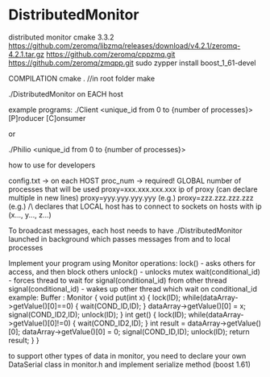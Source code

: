 # DistributedMonitor
distributed monitor
cmake 3.3.2
https://github.com/zeromq/libzmq/releases/download/v4.2.1/zeromq-4.2.1.tar.gz
https://github.com/zeromq/cppzmq.git
https://github.com/zeromq/zmqpp.git
sudo zypper install boost_1_61-devel

COMPILATION
cmake . //in root folder
make

./DistributedMonitor on EACH host


example programs:
./Client <unique_id from 0 to {number of processes}> [P]roducer [C]onsumer

or

./Philio <unique_id from 0 to {number of processes}>


how to use for developers

config.txt -> on each HOST
proc_num -> required! GLOBAL number of processes that will be used
proxy=xxx.xxx.xxx.xxx ip of proxy (can declare multiple in new lines)
proxy=yyy.yyy.yyy.yyy (e.g.)
proxy=zzz.zzz.zzz.zzz (e.g.)
/\ declares that LOCAL host has to connect to sockets on hosts with ip (x..., y..., z...)

To broadcast messages, each host needs to have ./DistributedMonitor launched in background which passes messages from and to local processes

Implement your program using Monitor operations:
lock() - asks others for access, and then block others
unlock() - unlocks mutex
wait(conditional_id) - forces thread to wait for signal(conditional_id) from other thread
signal(conditional_id) - wakes up other thread which wait on conditional_id
example:
Buffer : Monitor {
	void put(int x) {
		lock(ID);
		while(dataArray->getValue()[0]==0) {
			wait(COND_ID,ID);
		}
		dataArray->getValue()[0] = x;
		signal(COND_ID2,ID);
		unlock(ID);
	}
	int get() {
		lock(ID);
		while(dataArray->getValue()[0]!=0) {
			wait(COND_ID2,ID);
		}
		int result = dataArray->getValue()[0];
		dataArray->getValue()[0] = 0;
		signal(COND_ID,ID);
		unlock(ID);
		return result;
	}
}

to support other types of data in monitor, you need to declare your own DataSerial class in monitor.h and implement serialize method (boost 1.61)

